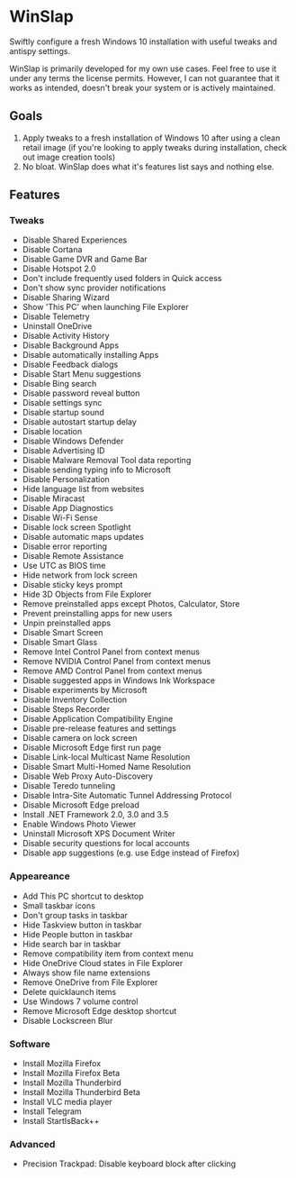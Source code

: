 # WinSlap

Swiftly configure a fresh Windows 10 installation with useful tweaks and antispy settings.

WinSlap is primarily developed for my own use cases. Feel free to use it under any terms the license permits. However, I can not guarantee that it works as intended, doesn't break your system or is actively maintained.

## Goals

1. Apply tweaks to a fresh installation of Windows 10 after using a clean retail image (if you're looking to apply tweaks during installation, check out image creation tools)
2. No bloat. WinSlap does what it's features list says and nothing else.

## Features

### Tweaks

- Disable Shared Experiences
- Disable Cortana
- Disable Game DVR and Game Bar
- Disable Hotspot 2.0
- Don't include frequently used folders in Quick access
- Don't show sync provider notifications
- Disable Sharing Wizard
- Show 'This PC' when launching File Explorer
- Disable Telemetry
- Uninstall OneDrive
- Disable Activity History
- Disable Background Apps
- Disable automatically installing Apps
- Disable Feedback dialogs
- Disable Start Menu suggestions
- Disable Bing search
- Disable password reveal button
- Disable settings sync
- Disable startup sound
- Disable autostart startup delay
- Disable location
- Disable Windows Defender
- Disable Advertising ID
- Disable Malware Removal Tool data reporting
- Disable sending typing info to Microsoft
- Disable Personalization
- Hide language list from websites
- Disable Miracast
- Disable App Diagnostics
- Disable Wi-Fi Sense
- Disable lock screen Spotlight
- Disable automatic maps updates
- Disable error reporting
- Disable Remote Assistance
- Use UTC as BIOS time
- Hide network from lock screen
- Disable sticky keys prompt
- Hide 3D Objects from File Explorer
- Remove preinstalled apps except Photos, Calculator, Store
- Prevent preinstalling apps for new users
- Unpin preinstalled apps
- Disable Smart Screen
- Disable Smart Glass
- Remove Intel Control Panel from context menus
- Remove NVIDIA Control Panel from context menus
- Remove AMD Control Panel from context menus
- Disable suggested apps in Windows Ink Workspace
- Disable experiments by Microsoft
- Disable Inventory Collection
- Disable Steps Recorder
- Disable Application Compatibility Engine
- Disable pre-release features and settings
- Disable camera on lock screen
- Disable Microsoft Edge first run page
- Disable Link-local Multicast Name Resolution
- Disable Smart Multi-Homed Name Resolution
- Disable Web Proxy Auto-Discovery
- Disable Teredo tunneling
- Disable Intra-Site Automatic Tunnel Addressing Protocol
- Disable Microsoft Edge preload
- Install .NET Framework 2.0, 3.0 and 3.5
- Enable Windows Photo Viewer
- Uninstall Microsoft XPS Document Writer
- Disable security questions for local accounts
- Disable app suggestions (e.g. use Edge instead of Firefox)

### Appeareance

- Add This PC shortcut to desktop
- Small taskbar icons
- Don't group tasks in taskbar
- Hide Taskview button in taskbar
- Hide People button in taskbar
- Hide search bar in taskbar
- Remove compatibility item from context menu
- Hide OneDrive Cloud states in File Explorer
- Always show file name extensions
- Remove OneDrive from File Explorer
- Delete quicklaunch items
- Use Windows 7 volume control
- Remove Microsoft Edge desktop shortcut
- Disable Lockscreen Blur

### Software

- Install Mozilla Firefox
- Install Mozilla Firefox Beta
- Install Mozilla Thunderbird
- Install Mozilla Thunderbird Beta
- Install VLC media player
- Install Telegram
- Install StartIsBack++

### Advanced

- Precision Trackpad: Disable keyboard block after clicking
